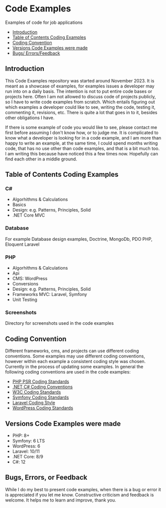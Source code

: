 
# Code Examples

Examples of code for job applications 

- [Introduction](#introduction)
- [Table of Contents Coding Examples](#table-of-contents-coding-examples)
- [Coding Convention](#coding-convention)
- [Versions Code Examples were made](#versions-code-examples-were-made)
- [Bugs/ Errors/Feedback](#bugs-errors-or-feedback)

## Introduction

This Code Examples repository was started around November 2023. It is meant as a showcase
of examples, for examples issues a developer may run into on a daily basis. The intention is not to put entire code bases or projects here. Often I am not allowed to discuss code of projects publicly, so I have to write code examples from scratch. Which entails figuring out which examples a developer could like to see, writing the code, testing it, commenting it, revisions, etc. There is quite a lot that goes in to it, besides other obligations I have. 

If there is some example of code you would like to see, please contact me first before assuming I don't know how, or to judge me. It is complicated to know what a developer is looking for in a  code example, and I am more than happy to write an example, at the same time, I could spend months writing code, that has no use other than code examples, and that is a bit much too. I am writing this because have noticed this a few times now. Hopefully can find each other in a middle ground. 

## Table of Contents Coding Examples

### C#

- Algorhithms & Calculations
- Basics
- Design: e.g. Patterns, Principles, Solid
- .NET Core MVC

### Database

For example Database design examples, Doctrine, MongoDb, PDO PHP, Eloquent Laravel

### PHP

- Algorhithms & Calculations
- Api
- CMS: WordPress
- Conversions
- Design: e.g. Patterns, Principles, Solid
- Frameworks MVC: Laravel, Symfony
- Unit Testing

### Screenshots

Directory for screenshots used in the code examples

## Coding Convention

Different frameworks, cms, and projects can use different coding conventions. Some examples may use different coding conventions, however within each example a consistent coding style was chosen. Currently in the process of updating some examples. In general the following coding conventions are used in the code examples:

- [PHP PSR Coding Standards](https://www.php-fig.org/psr/)
- [.NET C# Coding Conventions](https://learn.microsoft.com/en-us/dotnet/csharp/fundamentals/coding-style/coding-conventions)
- [W3C Coding Standards](https://www.w3.org/)
- [Symfony Coding Standards](https://symfony.com/doc/current/contributing/code/standards.html)
- [Laravel Coding Style](https://laravel.com/docs/10.x/contributions#coding-style) 
- [WordPress Coding Standards](https://developer.wordpress.org/coding-standards/wordpress-coding-standards/)
 

## Versions Code Examples were made

- PHP: 8+
- Symfony: 6 LTS
- WordPress: 6
- Laravel: 10/11
- .NET Core: 8/9
- C#: 12

## Bugs, Errors, or Feedback

While I do my best to present code examples, when there is a bug or error it is appreciated if you let me know. 
Constructive criticism and feedback is welcome. It helps me to learn and improve, thank you.






